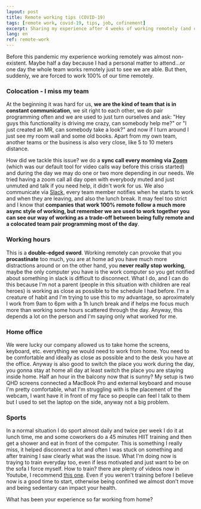 ```yaml
---
layout: post
title: Remote working tips (COVID-19)
tags: [remote work, covid-19, tips, job, cofinement]
excerpt: Sharing my experience after 4 weeks of working remotely (and confined)
lang: en
ref: remote-work
---
```


Before this pandemic my experience working remotely was almost non-existent. Maybe half a day because I had a personal matter to attend...or one day the whole team works remotely just to see we are able. But then, suddenly, we are forced to work 100% of our time remotely.

### Colocation - I miss my team

At the beginning it was hard for us, **we are the kind of team that is in constant communication**, we sit right to each other, we do pair programming often and we are used to just turn ourselves and ask: "Hey guys this functionality is driving me crazy, can somebody help me?" or "I just created an MR, can somebody take a look?" and now if I turn around I just see my room wall and some old books. Apart from my own team, another teams or the business is also very close, like 5 to 10 meters distance.

How did we tackle this issue? we do a **sync call every morning via [Zoom](https://zoom.us/)** (which was our default tool for video calls way before this crisis started) and during the day we may do one or two more depending in our needs. We tried having a zoom call all day open with everybody muted and just unmuted and talk if you need help, it didn't work for us. We also communicate via [Slack](https://slack.com/), every team member notifies when he starts to work and when they are leaving, and also the lunch break. It may feel too strict and I know that **companies that work 100% remote follow a much more async style of working, but remember we are used to work together you can see our way of working as a trade-off between being fully remote and a colocated team pair programming most of the day**.

### Working hours

This is a **double-edged sword**. Working remotely can provoke that you **procastinate** too much, you are at home ad you have much more distractions around or on the other hand, you **never really stop working**, maybe the only computer you have is the work computer so you get notified about something in slack is difficult to disconnect.
What I do, and I can do this because I'm not a parent (people in this situation with children are real heroes) is working as close as possible to the schedule I had before. I'm a creature of habit and I'm trying to use this to my advantage, so aproximately I work from 9am to 6pm with a 1h lunch break and if helps me focus much more than working some hours scattered through the day. Anyway, this depends a lot on the person and I'm saying only what worked for me.

### Home office

We were lucky our company allowed us to take home the screens, keyboard, etc. everything we would need to work from home. You need to be comfortable and ideally as close as possible and to the desk you have at the office. Anyway is also good to switch the place you work during the day, you gonna stay at home all day at least switch the place you are staying inside home. Half an hour in the balcony now that is sunny?
My setup is two QHD screens connected a MacBook Pro and external keyboard and mouse I'm pretty comfortable, what I'm struggling with is the placement of the webcam, I want have it in front of my face so people can feel I talk to them but I used to set the laptop on the side, anyway not a big problem.

### Sports

In a normal situation I do sport almost daily and twice per week I do it at lunch time, me and some coworkers do a 45 minutes HIIT training and then get a shower and eat in front of the computer. This is something I really miss, it helped disconnect a lot and often I was stuck on something and after training I saw clearly what was the issue. What I'm doing now is traying to train everyday too, even if less motivated and just want to be on the sofa I force myself. How to train? there are plenty of videos now in Youtube, I recommend [this one](https://www.youtube.com/watch?v=vc1E5CfRfos). Even if you weren't training before I believe now is a good time to start, otherwise being confined we almost don't move and being sedentary can impact your health.

What has been your experience so far working from home?
